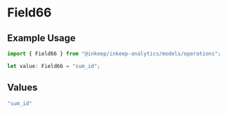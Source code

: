 # Field66

## Example Usage

```typescript
import { Field66 } from "@inkeep/inkeep-analytics/models/operations";

let value: Field66 = "sum_id";
```

## Values

```typescript
"sum_id"
```